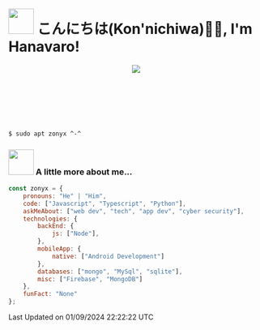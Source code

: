 <h1> <img src="https://camo.githubusercontent.com/89cee19ca62c04c2858e6f227dd3d51ee3e4835978beb71f079a00b26c2b4046/68747470733a2f2f6d656469612e67697068792e636f6d2f6d656469612f56674344417a634b767352364f4d307557672f67697068792e676966" height="50"/> こんにちは(Kon'nichiwa)🙏🏻, I'm Hanavaro!</h1>

<!-- <a href="https://discord.com/users/397414803473170432" > -->

<div align="center">
  <a href="https://discord.com/users/397414803473170432" >
   <img src="https://lanyard.kyrie25.me/api/397414803473170432?waveColor=FF597B&useDisplayName=true&animationDuration=4s"  />
  </a>
</div>
<br><br>

<br><br><br>

```bash
$ sudo apt zonyx ^-^
```


### <img src="https://raw.githubusercontent.com/innng/innng/master/assets/kyubey.gif" height="50" /> A little more about me...  

```javascript
const zonyx = {
    pronouns: "He" | "Him",
    code: ["Javascript", "Typescript", "Python"],
    askMeAbout: ["web dev", "tech", "app dev", "cyber security"],
    technologies: {
        backEnd: {
            js: ["Node"],
        },
        mobileApp: {
            native: ["Android Development"]
        },
        databases: ["mongo", "MySql", "sqlite"],
        misc: ["Firebase", "MongoDB"]
    },
    funFact: "None"
};
```

Last Updated on 01/09/2024 22:22:22 UTC
